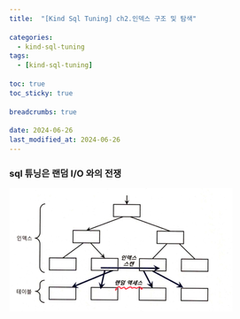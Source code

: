 ```yaml
---
title:  "[Kind Sql Tuning] ch2.인덱스 구조 및 탐색"

categories:
  - kind-sql-tuning
tags:
  - [kind-sql-tuning]

toc: true
toc_sticky: true

breadcrumbs: true

date: 2024-06-26
last_modified_at: 2024-06-26
---
```


### sql 튜닝은 랜덤 I/O 와의 전쟁

![](./image/4_indexScan_randomAccess.png)